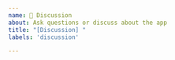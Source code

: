 ```yaml
---
name: 💬 Discussion
about: Ask questions or discuss about the app
title: "[Discussion] "
labels: 'discussion'

---
```


